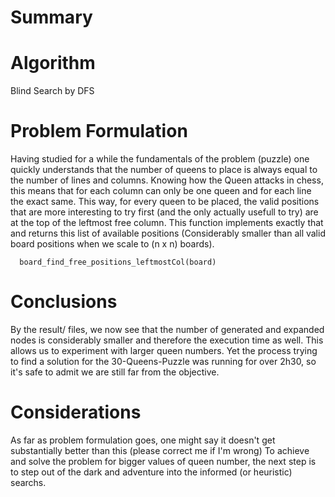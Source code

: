 # Summary

# Algorithm
 Blind Search by DFS

# Problem Formulation
  
  Having studied for a while the fundamentals of the problem (puzzle) one quickly understands that the number of queens
  to place is always equal to the number of lines and columns. Knowing how the Queen attacks in chess, this means that for
  each column can only be one queen and for each line the exact same.
  This way, for every queen to be placed, the valid positions that are more interesting to try first (and the only actually
  usefull to try) are at the top of the leftmost free column. 
  This function implements exactly that and returns this list of available positions (Considerably smaller than all valid
  board positions when we scale to (n x n) boards).

      board_find_free_positions_leftmostCol(board)
      
# Conclusions

  By the result/ files, we now see that the number of generated and expanded nodes is considerably smaller and therefore 
  the execution time as well.
  This allows us to experiment with larger queen numbers. Yet the process trying to find a solution for the 30-Queens-Puzzle
  was running for over 2h30, so it's safe to admit we are still far from the objective.
  
# Considerations

  As far as problem formulation goes, one might say it doesn't get substantially better than this 
  (please correct me if I'm wrong)
  To achieve and solve the problem for bigger values of queen number, the next step is to step out of the dark
  and adventure into the informed (or heuristic) searchs.
